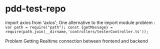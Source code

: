 # pdd-test-repo
import axios from 'axios';
One alternative to the import module problem : 
  ` var path = require("path");
    const {getMessage} = require(path.join(__dirname,'controllers/testerController.ts'));`
  
Problem Getting Realtime connection between frontend and backend 
